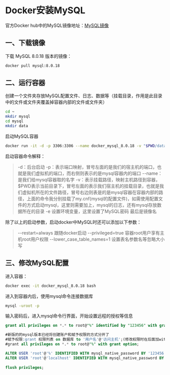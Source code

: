 # Docker安装MySQL

官方Docker hub中的MySQL镜像地址：[MySQL镜像](https://hub.docker.com/_/mysql)

## 一、下载镜像

下载 MySQL 8.0.18 版本的镜像：

```bash
docker pull mysql:8.0.18
```

## 二、运行容器

创建一个文件夹存放MySQL配置文件、日志、数据等（挂载目录，作用是此目录中的文件或文件夹覆盖掉容器内部的文件或文件夹）

```bash
cd ~
mkdir mysql
cd mysql
mkdir data
```

启动MySQL容器

```bash
docker run -it -d -p 3306:3306 --name docker_mysql_8.0.18 -v "$PWD/data":/var/lib/mysql -e MYSQL_ROOT_PASSWORD=123456 mysql:8.0.18
```

启动容器命令解释：

> -d：后台启动
> -p：表示端口映射，冒号左面的是我们的宿主机的端口，也就是我们虚拟机的端口，而右侧则表示的是mysql容器内的端口
> --name：是我们给mysql容器取的名字
> -v：表示挂载路径，映射主机路径到容器，$PWD表示当前目录下，冒号左面的表示我们宿主机的挂载目录，也就是我们虚拟机所在的文件路径，冒号右边则表是的是mysql容器在容器内部的路径，上面的命令我分别挂载了my.cnf(mysql的配置文件)，如需使用配置文件的方式启动mysql，这里则需要加上，mysql的日志，还有mysql存放数据所在的目录
> -e 设置环境变量，这里设置了MySQL密码
> 最后是镜像名

除了以上的启动参数，启动docker中MySQL时还可以添加以下参数：

> --restart=always 跟随docker启动
> --privileged=true 容器root用户享有主机root用户权限
> --lower_case_table_names=1 设置表名参数名等忽略大小写

## 三、修改MySQL配置

进入容器：

```bash
docker exec -it docker_mysql_8.0.18 bash
```

进入到容器内后，使用mysql命令连接数据库

```bash
mysql -uroot -p
```

输入密码后，进入mysql命令行界面，开始设置远程的授权等信息

```sql
grant all privileges on *.* to root@"%" identified by "123456" with grant option;

#新版的的mysql版本已经将创建账户和赋予权限的方式分开了
#赋予权限:grant 权限列表 on 数据库 to '用户名'@'访问主机';(修改权限时在后面加with grant option)
#grant all privileges on *.* to root@"%" with grant option;

ALTER USER 'root'@'%' IDENTIFIED WITH mysql_native_password BY '123456';
ALTER USER 'root'@'localhost' IDENTIFIED WITH mysql_native_password BY '123456';
  
flush privileges;
```
